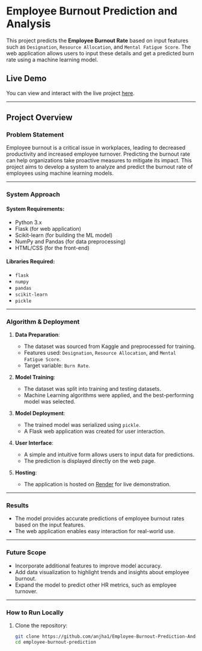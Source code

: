 # Employee Burnout Prediction and Analysis

This project predicts the **Employee Burnout Rate** based on input features such as `Designation`, `Resource Allocation`, and `Mental Fatigue Score`. The web application allows users to input these details and get a predicted burn rate using a machine learning model.

## Live Demo

You can view and interact with the live project [here](https://employee-burnout-prediction-and-analysis.onrender.com/predict).

---

## Project Overview

### Problem Statement
Employee burnout is a critical issue in workplaces, leading to decreased productivity and increased employee turnover. Predicting the burnout rate can help organizations take proactive measures to mitigate its impact. This project aims to develop a system to analyze and predict the burnout rate of employees using machine learning models.

---

### System Approach

#### System Requirements:
- Python 3.x
- Flask (for web application)
- Scikit-learn (for building the ML model)
- NumPy and Pandas (for data preprocessing)
- HTML/CSS (for the front-end)

#### Libraries Required:
- `flask`
- `numpy`
- `pandas`
- `scikit-learn`
- `pickle`

---

### Algorithm & Deployment

1. **Data Preparation**:
   - The dataset was sourced from Kaggle and preprocessed for training.
   - Features used: `Designation`, `Resource Allocation`, and `Mental Fatigue Score`.
   - Target variable: `Burn Rate`.

2. **Model Training**:
   - The dataset was split into training and testing datasets.
   - Machine Learning algorithms were applied, and the best-performing model was selected.

3. **Model Deployment**:
   - The trained model was serialized using `pickle`.
   - A Flask web application was created for user interaction.

4. **User Interface**:
   - A simple and intuitive form allows users to input data for predictions.
   - The prediction is displayed directly on the web page.

5. **Hosting**:
   - The application is hosted on [Render](https://render.com/) for live demonstration.

---

### Results
- The model provides accurate predictions of employee burnout rates based on the input features.
- The web application enables easy interaction for real-world use.

---

### Future Scope
- Incorporate additional features to improve model accuracy.
- Add data visualization to highlight trends and insights about employee burnout.
- Expand the model to predict other HR metrics, such as employee turnover.

---

### How to Run Locally

1. Clone the repository:
   ```bash
   git clone https://github.com/anjha1/Employee-Burnout-Prediction-And-Analysis.git
   cd employee-burnout-prediction
